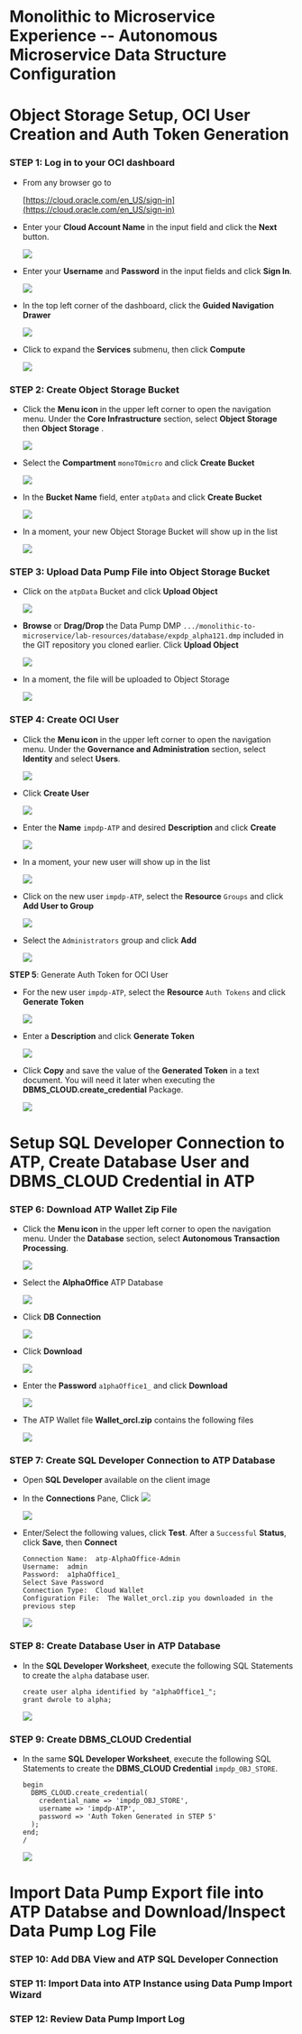 # Monolithic to Microservice Experience -- Autonomous Microservice Data Structure Configuration

# Object Storage Setup, OCI User Creation and Auth Token Generation

### **STEP 1**: Log in to your OCI dashboard

  - From any browser go to

    [https://cloud.oracle.com/en_US/sign-in](https://cloud.oracle.com/en_US/sign-in)

  - Enter your **Cloud Account Name** in the input field and click the **Next** button.

	![](images/100/image1.png)

  - Enter your **Username** and **Password** in the input fields and click **Sign In**.

	![](images/100/image2.png)

  - In the top left corner of the dashboard, click the **Guided Navigation Drawer**

	![](images/100/image3.png)

  - Click to expand the **Services** submenu, then click **Compute**

	![](images/100/image4.png)

### **STEP 2**: Create Object Storage Bucket

  - Click the **Menu icon** in the upper left corner to open the navigation menu. Under the **Core Infrastructure** section, select **Object Storage** then **Object Storage** .

	![](images/100/image5.png)

  - Select the **Compartment** `monoTOmicro` and click **Create Bucket**

	![](images/100/image6.png)

  - In the **Bucket Name** field, enter `atpData` and click **Create Bucket**

	![](images/100/image7.png)
	
  - In a moment, your new Object Storage Bucket will show up in the list

	![](images/100/image8.png)

### **STEP 3**: Upload Data Pump File into Object Storage Bucket

  - Click on the `atpData` Bucket and click **Upload Object**

	![](images/100/image9.png)

  - **Browse** or **Drag/Drop** the Data Pump DMP `.../monolithic-to-microservice/lab-resources/database/expdp_alpha121.dmp` included in the GIT repository you cloned earlier. Click **Upload Object**

	![](images/100/image10.png)

  - In a moment, the file will be uploaded to Object Storage

	![](images/100/image11.png)

### **STEP 4**: Create OCI User 

  - Click the **Menu icon** in the upper left corner to open the navigation menu. Under the **Governance and Administration** section, select **Identity** and select **Users**.

	![](images/100/image12.png)

  - Click **Create User**

	![](images/100/image13.png)

  - Enter the **Name** `impdp-ATP` and desired **Description** and click **Create**

	![](images/100/image14.png)

  - In a moment, your new user will show up in the list

	![](images/100/image15.png)

  - Click on the new user `impdp-ATP`, select the **Resource** `Groups` and click **Add User to Group**

	![](images/100/image16.png)

  - Select the `Administrators` group and click **Add**

	![](images/100/image17.png)

**STEP 5**: Generate Auth Token for OCI User

  - For the new user `impdp-ATP`, select the **Resource** `Auth Tokens` and click **Generate Token**

	![](images/100/image18.png)

  - Enter a **Description** and click **Generate Token**

	![](images/100/image19.png)

  - Click **Copy** and save the value of the **Generated Token** in a text document. You will need it later when executing the **DBMS_CLOUD.create_credential** Package.

	![](images/100/image20.png)

# Setup SQL Developer Connection to ATP, Create Database User and DBMS_CLOUD Credential in ATP

### **STEP 6**: Download ATP Wallet Zip File

  - Click the **Menu icon** in the upper left corner to open the navigation menu. Under the **Database** section, select **Autonomous Transaction Processing**.

	![](images/100/image21.png)

  - Select the **AlphaOffice** ATP Database

	![](images/100/image22.png)

  - Click **DB Connection**

	![](images/100/image23.png)

  - Click **Download**

	![](images/100/image24.png)

  - Enter the **Password** `a1phaOffice1_` and click **Download**

	![](images/100/image25.png)

  - The ATP Wallet file **Wallet_orcl.zip** contains the following files

	![](images/100/image26.png)

### **STEP 7**: Create SQL Developer Connection to ATP Database

  - Open **SQL Developer** available on the client image

  - In the **Connections** Pane, Click ![](images/100/image27.png)

	![](images/100/image28.png)

  - Enter/Select the following values, click **Test**. After a `Successful` **Status**, click **Save**, then **Connect**

	```
	Connection Name:  atp-AlphaOffice-Admin
	Username:  admin
	Password:  a1phaOffice1_
	Select Save Password
	Connection Type:  Cloud Wallet
	Configuration File:  The Wallet_orcl.zip you downloaded in the previous step
	```
	
	![](images/100/image29.png)

### **STEP 8**: Create Database User in ATP Database

  - In the **SQL Developer Worksheet**, execute the following SQL Statements to create the `alpha` database user.
	
	```
	create user alpha identified by "a1phaOffice1_";
	grant dwrole to alpha;
	```

	![](images/100/image30.png)

### **STEP 9**: Create DBMS_CLOUD Credential 

  - In the same **SQL Developer Worksheet**, execute the following SQL Statements to create the **DBMS_CLOUD Credential** `impdp_OBJ_STORE`.

	```
	begin
	  DBMS_CLOUD.create_credential(
		credential_name => 'impdp_OBJ_STORE',
		username => 'impdp-ATP',
		password => 'Auth Token Generated in STEP 5'
	  );
	end;
	/
	```
	
	![](images/100/image31.png)

# Import Data Pump Export file into ATP Databse and Download/Inspect Data Pump Log File 

### **STEP 10**: Add DBA View and ATP SQL Developer Connection 

### **STEP 11**: Import Data into ATP Instance using Data Pump Import Wizard

### **STEP 12**: Review Data Pump Import Log